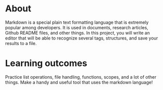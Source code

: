 # About

Markdown is a special plain text formatting language that is extremely popular among developers. 
It is used in documents, research articles, Github README files, and other things. 
In this project, you will write an editor that will be able to recognize several tags, structures, and save your results to a file.

# Learning outcomes

Practice list operations, file handling, functions, scopes, and a lot of other things. Make a handy and useful tool that uses the markdown language!
